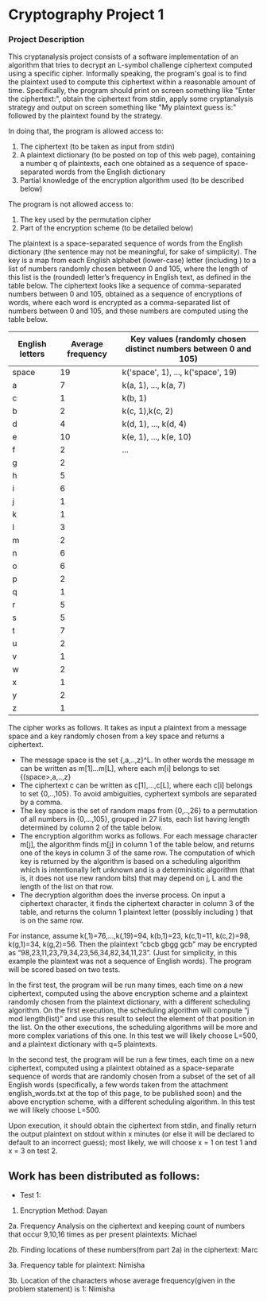 # Cryptography Project 1

### Project Description

This cryptanalysis project consists of a software implementation of an algorithm that tries to decrypt an L-symbol challenge ciphertext computed using a specific cipher. Informally speaking, the program's goal is to find the plaintext used to compute this ciphertext within a reasonable amount of time. Specifically, the program should print on screen something like "Enter the ciphertext:", obtain the ciphertext from stdin, apply some cryptanalysis strategy and output on screen something like "My plaintext guess is:" followed by the plaintext found by the strategy. 

In doing that, the program is allowed access to:
1. The ciphertext (to be taken as input from stdin)
2. A plaintext dictionary (to be posted on top of this web page), containing a number q of plaintexts, each one obtained as a sequence of space-separated words from the English dictionary
3. Partial knowledge of the encryption algorithm used (to be described below)

The program is not allowed access to:
1. The key used by the permutation cipher
2. Part of the encryption scheme (to be detailed below)

The plaintext is a space-separated sequence of words from the English dictionary (the sentence may not be meaningful, for sake of simplicity). The key is a map from each English alphabet (lower-case) letter (including <space>) to a list of numbers randomly chosen between 0 and 105, where the length of this list is the (rounded) letter’s frequency in English text, as defined in the table below. The ciphertext looks like a sequence of comma-separated numbers between 0 and 105, obtained as a sequence of encryptions of words, where each word is encrypted as a comma-separated list of numbers between 0 and 105, and these numbers are computed using the table below.

| English letters | Average frequency | Key values (randomly chosen distinct numbers between 0 and 105) |
| --------------- | ----------------- | --------------------------------------------------------------- |
| space | 19 |  k('space', 1), ..., k('space', 19) |
| a | 7 | k(a, 1), ..., k(a, 7) |
| c | 1 | k(b, 1) |
| b | 2 | k(c, 1),k(c, 2) |
| d | 4 | k(d, 1), ..., k(d, 4) |
| e | 10 | k(e, 1), ..., k(e, 10) |
| f | 2 | ... |
| g | 2 | |
| h | 5 | |
| i | 6 | |
| j | 1 | |
| k | 1 | |
| l | 3 | |
| m | 2 | |
| n | 6 | |
| o | 6 | |
| p | 2 | |
| q | 1 | |
| r | 5 | |
| s | 5 | |
| t | 7 | |
| u | 2 | |
| v | 1 | |
| w | 2 | |
| x | 1 | |
| y | 2 | |
| z | 1 | |

The cipher works as follows. It takes as input a plaintext from a message space and a key randomly chosen from a key space and returns a ciphertext.

- The message space is the set {<space>,a,..,z}^L. In other words the message m can be written as m[1]...m[L], where each m[i] belongs to set {(space>,a,..,z}
- The ciphertext c can be written as c[1],...,c[L], where each c[i] belongs to set {0,..,105}. To avoid ambiguities, cyphertext symbols are separated by a comma.
- The key space is the set of random maps from {0,..,26} to a permutation of all numbers in {0,…,105}, grouped in 27 lists, each list having length determined by column 2 of the table below.
- The encryption algorithm works as follows. For each message character m[j], the algorithm finds m[j] in column 1 of the table below, and returns one of the keys in column 3 of the same row. The computation of which key is returned by the algorithm is based on a scheduling algorithm which is intentionally left unknown and is a deterministic algorithm (that is, it does not use new random bits) that may depend on j, L and the length of the list on that row.
- The decryption algorithm does the inverse process. On input a ciphertext character, it finds the ciphertext character in column 3 of the table, and returns the column 1 plaintext letter (possibly including <space>) that is on the same row.
  
For instance, assume k(<space>,1)=76,...,k(<space>,19)=94, k(b,1)=23, k(c,1)=11, k(c,2)=98, k(g,1)=34, k(g,2)=56. Then the plaintext “cbcb gbgg gcb” may be encrypted as “98,23,11,23,79,34,23,56,34,82,34,11,23”. (Just for simplicity, in this example the plaintext was not a sequence of English words). The program will be scored based on two tests.
  
In the first test, the program will be run many times, each time on a new ciphertext, computed using the above encryption scheme and a plaintext randomly chosen from the plaintext dictionary, with a different scheduling algorithm. On the first execution, the scheduling algorithm will compute “j mod length(list)” and use this result to select the element of that position in the list. On the other executions, the scheduling algorithms will be more and more complex variations of this one. In this test we will likely choose L=500, and a plaintext dictionary with q=5 plaintexts.

In the second test, the program will be run a few times, each time on a new ciphertext, computed using a plaintext obtained as a space-separate sequence of words that are randomly chosen from a subset of the set of all English words (specifically, a few words taken from the attachment english_words.txt at the top of this page, to be published soon) and the above encryption scheme, with a different scheduling algorithm. In this test we will likely choose L=500.

Upon execution, it should obtain the ciphertext from stdin, and finally return the output plaintext on stdout within x minutes (or else it will be declared to default to an incorrect guess); most likely, we will choose x = 1 on test 1 and x = 3 on test 2.


## Work has been distributed as follows:
- Test 1:
1. Encryption Method: Dayan 

2a. Frequency Analysis on the ciphertext and keeping count of numbers that occur 9,10,16 times as per present plaintexts: Michael

2b. Finding locations of these numbers(from part 2a) in the ciphertext: Marc

3a. Frequency table for plaintext: Nimisha

3b. Location of the characters whose average frequency(given in the problem statement) is 1: Nimisha

